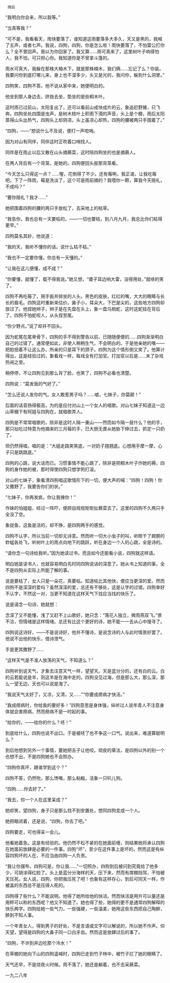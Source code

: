      雨后 

   “我明白你会来，所以我等。”

   “当真等我？”

   “可不是，我看看天，雨快要落了，谁知道这雨要落多大多久，天又是黑的，我喊了五声，或者七声。我说，四狗，四狗，你是怎么啦！雨快要落了，不怕雷公打你么？全不曾回声。我以为你回家了。我又算……雨可真来了，这里树叶子响得怕人，我不怕，可只担心你。我知道你是不曾拿斗篷的。

   雨水可真大，我躲在那株大楠木下，就是那株楠木，我们俩……忘记了么？你装。我要问你到底打哪儿来，身上也不湿多少，头又是光的，我问你，躲到什么洞里。”

   四狗笑，四狗不答。他不说从家中来，她便明白的。

   他坐到那人身边去，挤拢去坐，垫坐的是些桐木叶。

   这时雨已过前山，太阳复出了，还可以看前山成块成片的云，象追赶野猪，只飞奔。四狗坐处四围是虫声，是树木枝叶上积雨下滴的声音，头上是个棚，雨后太阳蒸得山头出热气，四狗头上却阴凉。头上虽凉心却热，四狗的腰被两只手围着了。” 

   “四狗，——”想说什么不及说，便打一声唿哨。

   因为对山有同伴，同伴这时正吹着口哨找人。

   同伴是在雨止以后又散在山头摘蕨菜，这时陪四狗坐的也是摘蕨人。

   在两人背后有一个背笼，是她的。四狗便回头扳那背笼看。

   “今天怎么只得这一点？……喔，花倒得了不少。还有莓咧，我正渴，让我吃莓吧。下了一阵雨，莓是洗淡了，这个可是雨前摘的？我喂你一颗，算我今天赔礼，不成吗？” 

   “要你赔礼？我才……”

   她把围着四狗的腰的两只手放松了，去采地上的枯草。

   “我告你，我也总有一天要枯的，——一切也要枯，到八月九月，我总比你们枯得更早。”

   四狗莫名其妙，他说道：

   “我的天，我听不懂你的话。说什么枯不枯。”

   “我也不一定要你懂，你总有一天懂的。”

   “让我在这儿便懂，成不成？”

   “你要懂，就懂了，载不得我说。”她又想，“聋子耳边响大雷，没得用处，”就哧的笑了。

   四狗不再吃莓了，用手扳并排坐的人头。黑色的皮肤，红红的嘴，大大的眼睛与长长的眉毛。四狗这时重新来估价。鼻子小，耳朵大，下巴是尖的，这些地方四狗却放过了。他捏她辫子，辫子是在先盘在头上，象一盘乌梢蛇，这时这蛇挂在背后了，四狗不怕蛇咬人，从头捏至尾。

   “你少野点。”说了却并不回头。

   因为蛇尾在尾脊骨下，四狗的手不得到警告以前，已随随便便的……四狗渐渐明白自己的过错了。通常便如此，非使人稍稍生气，不会明白的。于是他亲她的嘴——把脸扭着不让这么办，所亲的只是耳下的颈子。四狗为这个情形倒又笑了。他算计得出，这是经验过的，象看戏一样，每戏全有打加官。打加官以后是……末了杂戏热闹之至。

   稍停停，不让四狗见到那么背了脸，也笑了，四狗不必看也清楚。

   四狗说：“莫发我的气好了。”

   “怎么还说人发你的气。女人敢惹男子吗？……嘘，七妹子，你莫颠！”

   后面的话音扬得极高，为的是应付对山上一个女人的唱歌。对山七妹子知道这一边山草棚下有阿姐与四狗在，就唱歌弄人。

   四狗是不常常唱歌的，除非是这时人隔一重山——然而如今隔一层什么？他的手，那只拈吃过特意为他摘来的三月莓的手，已大胆无畏从她胁下伸过去，抓定一只奶了。

   但仍然得唱，唱的是：“大姐走路笑笑底，一对奶子翘翘底。心想用手摩一摩，心子只是跳跳底。”

   四狗的心跳，说大话而已。习惯事情不能心跳了，除非是把桐木叶子作她的褥，四狗的身作她的被，那时得使四狗只想学狗打滚。

   对山的七妹子，象看清四狗唱这歌情形下的一切，便大声的喊：“四狗！四狗！你又撒野了，我要告你们的状。”

   “七妹子，你再发疯，你让我捶你！”

   作妹的怕姐姐，经过一阵吓，便顾自规规矩矩扯蕨菜去了。这里的四狗不久两只手全没了空。

   象捉鱼，这鱼是活的，却不挣，是四狗两手的感觉。

   四狗不认字，所以当前一切却无诗意。然而听一切大小虫子的叫，听晾干了翅膀的蚱蜢各处飞，听树叶上的雨点向地下的跳跃，听在身边一个人的心跳，全是诗的。

   “请你念一句诗给我听。”因为她读过书，而且如今还能看小说，四狗就这样请。

   明白她是读书人，也就容易明白先时同四狗说话的深意了。她从书上知道的事，全不是四狗从实际上所能了解的事。

   说是要枯了，女人只是一朵花，真要枯。知道枯比其他快，便应当更深的爱。然而四狗不是深深的爱吗？虽然深深的爱，总还有不够处，这是认字的过错。四狗幸好不认字，不然这一对，当更不知道在这样天气下找应当找的快乐了。

   说是请念一句诗，她就想：

   念深了又不能懂，浅了又赶不上山歌好，她只念：“落花人独立，微雨燕双飞。”景不洽，但情绪是这样情绪。总还有比这个更好的诗，她不能一一去从心中搜寻了。

   四狗说这诗好，——不是说诗好，他并不懂诗，是说念诗的人与此时情景好罢了。他说不出他的快乐，借诗泄气。

   手是更其撒野了……

   “这样天气是不准人放荡的天气，不知道么？”

   四狗听到说天气，才象去注意天气一样，望望天。天是蓝分分的，还有白的云。白的云若能说是羊，则这羊是在海中走的。四狗没见过海，但是那么大，那么深，那么一望无边，天也可以说是海了。

   “我说天气太好了，又凉，又清，又……”“你要成痨病才快活。”

   “我成痨病时，你给我的要好多！”四狗意思是身体强，纵听过人说年青人不注意身体就会害痨病，然而痨病不是一时起的事。

   “给你的，——给你的什么？呸！”

   到底给什么，四狗也说不出口。于是被呸了也不争这一口气。说出来，难道算聪明么？

   到后他想到另外一个事情，要她把舌子让他咬。顽皮的章法，是四狗以外的别一个也想不出，不是四狗她也不会照办。

   “四狗你真坏，跟谁学到这个？”

   四狗不答，仍然吮，那么馋嘴，那么粘糍，活象一只叭儿狗。

   “四狗……你去好了。”

   “我去，你一个人在这里呆成？”

   她却笑，望四狗，身子只是那么找不到安置处，想同四狗变成一个人。

   她把眼闭着，还是说，“四狗，你去了吧。”

   四狗要走，可也得呆一会儿。

   他看她着急。这是有经验的。他仍然不松不紧的在她面前缠，则结果她将承认四狗在她面前放肆是必要的一件事。四狗“坏”，至少在这件事上是坏的，然而这是有纵容四狗坏的人在，不应当由四狗一人负责。

   “我让你摆布，四狗可是，你让我……”一切照办，四狗到后被问到究竟给了他多少，可胡涂得红脸了。头上是蓝分分海样的天，压下来，然而有席棚挡驾，不怕被天压死。女人说，四狗，你把我压死了吧！也象有这样存心，到后可同天一样，作被盖的东西总不是压得人死的。

   四狗得了些什么？不能说明。他得了她所给他的快活。然而快活是用升可以量还是用秤可以称的东西呢？他又不知道了。她也得了些，她得的更不是通常四狗解释的快乐两字。四狗给她一些气力，一些强硬，一些温柔，她用这些东西把自己陶醉，醉到不知人事。

   一个年青女人，得到男子的好处，不是言语或文字可以解说的，所以她不作声。仰天望，望得是四狗的大鼻子同一口白牙齿。然而这是放肆过后的事了。

   “四狗，不许到井边吃那个冷水！”

   在草棚的她向下山的四狗遥喊时，四狗已走到竹子林中，被竹子拦了她的眼睛了。

   天气还早，不是烧夜火时候。雨不落了，她还是躺着，也不去采蕨菜。

   一九二八年

